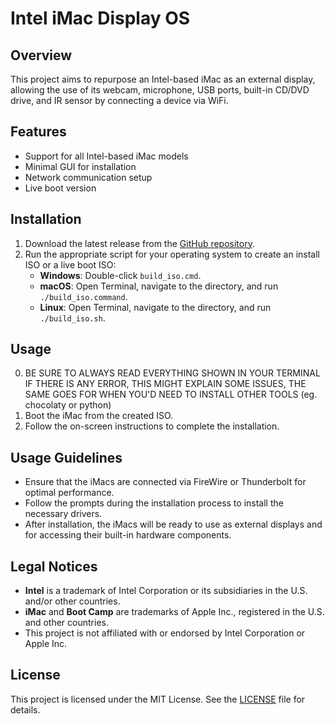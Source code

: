# Intel iMac Display OS

## Overview
This project aims to repurpose an Intel-based iMac as an external display, allowing the use of its webcam, microphone, USB ports, built-in CD/DVD drive, and IR sensor by connecting a device via WiFi.

## Features
- Support for all Intel-based iMac models
- Minimal GUI for installation
- Network communication setup
- Live boot version

## Installation
1. Download the latest release from the [GitHub repository](https://github.com/K41680/Intel_iMac_Display_OS).
2. Run the appropriate script for your operating system to create an install ISO or a live boot ISO:
   - **Windows**: Double-click `build_iso.cmd`.
   - **macOS**: Open Terminal, navigate to the directory, and run `./build_iso.command`.
   - **Linux**: Open Terminal, navigate to the directory, and run `./build_iso.sh`.

## Usage
0. BE SURE TO ALWAYS READ EVERYTHING SHOWN IN YOUR TERMINAL IF THERE IS ANY ERROR, THIS MIGHT EXPLAIN SOME ISSUES, THE SAME GOES FOR WHEN YOU'D NEED TO INSTALL OTHER TOOLS (eg. chocolaty or python)
1. Boot the iMac from the created ISO.
2. Follow the on-screen instructions to complete the installation.

## Usage Guidelines

- Ensure that the iMacs are connected via FireWire or Thunderbolt for optimal performance.
- Follow the prompts during the installation process to install the necessary drivers.
- After installation, the iMacs will be ready to use as external displays and for accessing their built-in hardware components.

## Legal Notices
- **Intel** is a trademark of Intel Corporation or its subsidiaries in the U.S. and/or other countries.
- **iMac** and **Boot Camp** are trademarks of Apple Inc., registered in the U.S. and other countries.
- This project is not affiliated with or endorsed by Intel Corporation or Apple Inc.

## License
This project is licensed under the MIT License. See the [LICENSE](LICENSE) file for details.
